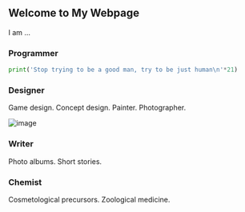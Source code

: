 ## Welcome to My Webpage

I am ...

### Programmer

```python
print('Stop trying to be a good man, try to be just human\n'*21)
```

### Designer

Game design. Concept design. Painter. Photographer.

![image](https://github.com/YuriGribauskasDenis/yurigribauskasdenis.github.io/blob/main/images/posterF.png)

### Writer

Photo albums. Short stories.

### Chemist

Cosmetological precursors. Zoological medicine.
